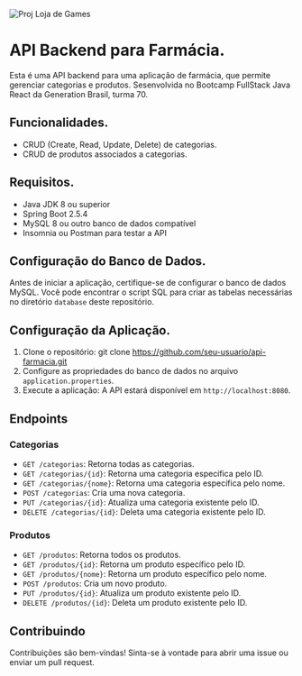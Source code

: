 ![Proj Loja de Games](https://github.com/ramosgab1/CRUD-farmacia-/assets/151580909/955628e1-5445-4f00-934a-ef67d0c22364)
# API Backend para Farmácia.

Esta é uma API backend para uma aplicação de farmácia, que permite gerenciar categorias e produtos. Sesenvolvida no Bootcamp FullStack Java React da Generation Brasil, turma 70. 

## Funcionalidades.

- CRUD (Create, Read, Update, Delete) de categorias.
- CRUD de produtos associados a categorias.

## Requisitos.

- Java JDK 8 ou superior
- Spring Boot 2.5.4
- MySQL 8 ou outro banco de dados compatível
- Insomnia ou Postman para testar a API

## Configuração do Banco de Dados.

Antes de iniciar a aplicação, certifique-se de configurar o banco de dados MySQL. Você pode encontrar o script SQL para criar as tabelas necessárias no diretório `database` deste repositório.

## Configuração da Aplicação.

1. Clone o repositório: git clone https://github.com/seu-usuario/api-farmacia.git
2. Configure as propriedades do banco de dados no arquivo `application.properties`.
3. Execute a aplicação: A API estará disponível em `http://localhost:8080`.

## Endpoints

### Categorias

- `GET /categorias`: Retorna todas as categorias.
- `GET /categorias/{id}`: Retorna uma categoria específica pelo ID.
- `GET /categorias/{nome}`: Retorna uma categoria específica pelo nome.
- `POST /categorias`: Cria uma nova categoria.
- `PUT /categorias/{id}`: Atualiza uma categoria existente pelo ID.
- `DELETE /categorias/{id}`: Deleta uma categoria existente pelo ID.

### Produtos

- `GET /produtos`: Retorna todos os produtos.
- `GET /produtos/{id}`: Retorna um produto específico pelo ID.
- `GET /produtos/{nome}`: Retorna um produto específico pelo nome. 
- `POST /produtos`: Cria um novo produto.
- `PUT /produtos/{id}`: Atualiza um produto existente pelo ID.
- `DELETE /produtos/{id}`: Deleta um produto existente pelo ID.

## Contribuindo

Contribuições são bem-vindas! Sinta-se à vontade para abrir uma issue ou enviar um pull request.
